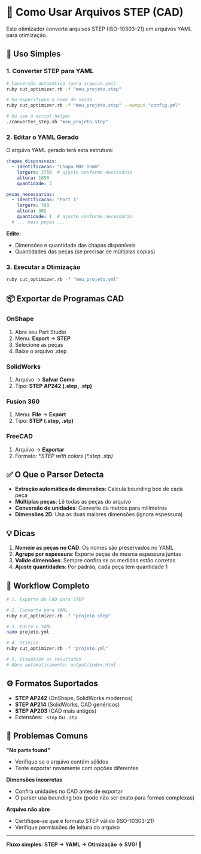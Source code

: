 # 📐 Como Usar Arquivos STEP (CAD)

Este otimizador converte arquivos STEP (ISO-10303-21) em arquivos YAML para otimização.

## 🚀 Uso Simples

### 1. Converter STEP para YAML

```bash
# Conversão automática (gera arquivo.yml)
ruby cut_optimizer.rb -f "meu_projeto.step"

# Ou especifique o nome de saída
ruby cut_optimizer.rb -f "meu_projeto.step" --output "config.yml"

# Ou use o script helper
./converter_step.sh "meu_projeto.step"
```

### 2. Editar o YAML Gerado

O arquivo YAML gerado terá esta estrutura:

```yaml
chapas_disponiveis:
  - identificacao: "Chapa MDF 15mm"
    largura: 2750  # ajuste conforme necessário
    altura: 1850
    quantidade: 3

pecas_necessarias:
  - identificacao: "Part 1"
    largura: 700
    altura: 302
    quantidade: 1  # ajuste conforme necessário
  # ... mais peças ...
```

**Edite:**
- Dimensões e quantidade das chapas disponíveis
- Quantidades das peças (se precisar de múltiplas cópias)

### 3. Executar a Otimização

```bash
ruby cut_optimizer.rb -f "meu_projeto.yml"
```

## 📦 Exportar de Programas CAD

### OnShape
1. Abra seu Part Studio
2. Menu: **Export** → **STEP**
3. Selecione as peças
4. Baixe o arquivo .step

### SolidWorks
1. Arquivo → **Salvar Como**
2. Tipo: **STEP AP242 (.step, .stp)**

### Fusion 360
1. Menu: **File** → **Export**
2. Tipo: **STEP (.step, .stp)**

### FreeCAD
1. Arquivo → **Exportar**
2. Formato: **STEP with colors (*.step *.stp)**

## ✅ O Que o Parser Detecta

- **Extração automática de dimensões**: Calcula bounding box de cada peça
- **Múltiplas peças**: Lê todas as peças do arquivo
- **Conversão de unidades**: Converte de metros para milímetros
- **Dimensões 2D**: Usa as duas maiores dimensões (ignora espessura)

## 💡 Dicas

1. **Nomeie as peças no CAD**: Os nomes são preservados no YAML
2. **Agrupe por espessura**: Exporte peças de mesma espessura juntas
3. **Valide dimensões**: Sempre confira se as medidas estão corretas
4. **Ajuste quantidades**: Por padrão, cada peça tem quantidade 1

## 📝 Workflow Completo

```bash
# 1. Exporte do CAD para STEP

# 2. Converta para YAML
ruby cut_optimizer.rb -f "projeto.step"

# 3. Edite o YAML
nano projeto.yml

# 4. Otimize
ruby cut_optimizer.rb -f "projeto.yml"

# 5. Visualize os resultados
# Abre automaticamente: output/index.html
```

## ⚙️ Formatos Suportados

- **STEP AP242** (OnShape, SolidWorks modernos)
- **STEP AP214** (SolidWorks, CAD genéricos)
- **STEP AP203** (CAD mais antigos)
- Extensões: `.step` ou `.stp`

## 🐛 Problemas Comuns

**"No parts found"**
- Verifique se o arquivo contém sólidos
- Tente exportar novamente com opções diferentes

**Dimensões incorretas**
- Confira unidades no CAD antes de exportar
- O parser usa bounding box (pode não ser exato para formas complexas)

**Arquivo não abre**
- Certifique-se que é formato STEP válido (ISO-10303-21)
- Verifique permissões de leitura do arquivo

---

**Fluxo simples: STEP → YAML → Otimização → SVG! 🎉**

